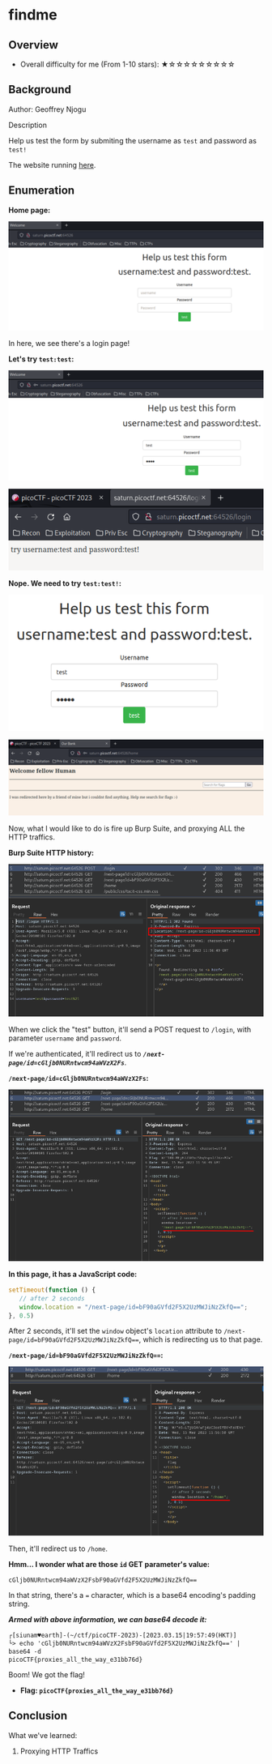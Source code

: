 # findme

## Overview

- Overall difficulty for me (From 1-10 stars): ★☆☆☆☆☆☆☆☆☆

## Background

Author: Geoffrey Njogu

Description

Help us test the form by submiting the username as `test` and password as `test!`

The website running [here](http://saturn.picoctf.net:64526/).

## Enumeration

**Home page:**

![](https://raw.githubusercontent.com/siunam321/CTF-Writeups/main/picoCTF-2023/images/Pasted%20image%2020230315195448.png)

In here, we see there's a login page!

**Let's try `test:test`:**

![](https://raw.githubusercontent.com/siunam321/CTF-Writeups/main/picoCTF-2023/images/Pasted%20image%2020230315195621.png)

![](https://raw.githubusercontent.com/siunam321/CTF-Writeups/main/picoCTF-2023/images/Pasted%20image%2020230315195629.png)

**Nope. We need to try `test:test!`:**

![](https://raw.githubusercontent.com/siunam321/CTF-Writeups/main/picoCTF-2023/images/Pasted%20image%2020230315195648.png)

![](https://raw.githubusercontent.com/siunam321/CTF-Writeups/main/picoCTF-2023/images/Pasted%20image%2020230315195659.png)

Now, what I would like to do is fire up Burp Suite, and proxying ALL the HTTP traffics.

**Burp Suite HTTP history:**

![](https://raw.githubusercontent.com/siunam321/CTF-Writeups/main/picoCTF-2023/images/Pasted%20image%2020230315195929.png)

When we click the "test" button, it'll send a POST request to `/login`, with parameter `username` and `password`.

If we're authenticated, it'll redirect us to ***`/next-page/id=cGljb0NURntwcm94aWVzX2Fs`***.

**`/next-page/id=cGljb0NURntwcm94aWVzX2Fs`:**

![](https://raw.githubusercontent.com/siunam321/CTF-Writeups/main/picoCTF-2023/images/Pasted%20image%2020230315200055.png)

**In this page, it has a JavaScript code:**
```js
setTimeout(function () {
   // after 2 seconds
   window.location = "/next-page/id=bF90aGVfd2F5X2UzMWJiNzZkfQ==";
}, 0.5)
```

After 2 seconds, it'll set the `window` object's `location` attribute to `/next-page/id=bF90aGVfd2F5X2UzMWJiNzZkfQ==`, which is redirecting us to that page.

**`/next-page/id=bF90aGVfd2F5X2UzMWJiNzZkfQ==`:**

![](https://raw.githubusercontent.com/siunam321/CTF-Writeups/main/picoCTF-2023/images/Pasted%20image%2020230315200219.png)

Then, it'll redirect us to `/home`.

**Hmm... I wonder what are those `id` GET parameter's value:**
```
cGljb0NURntwcm94aWVzX2FsbF90aGVfd2F5X2UzMWJiNzZkfQ==
```

In that string, there's a `=` character, which is a base64 encoding's padding string.

***Armed with above information, we can base64 decode it:***
```shell
┌[siunam♥earth]-(~/ctf/picoCTF-2023)-[2023.03.15|19:57:49(HKT)]
└> echo 'cGljb0NURntwcm94aWVzX2FsbF90aGVfd2F5X2UzMWJiNzZkfQ==' | base64 -d
picoCTF{proxies_all_the_way_e31bb76d}
```

Boom! We got the flag!

- **Flag: `picoCTF{proxies_all_the_way_e31bb76d}`**

## Conclusion

What we've learned:

1. Proxying HTTP Traffics
